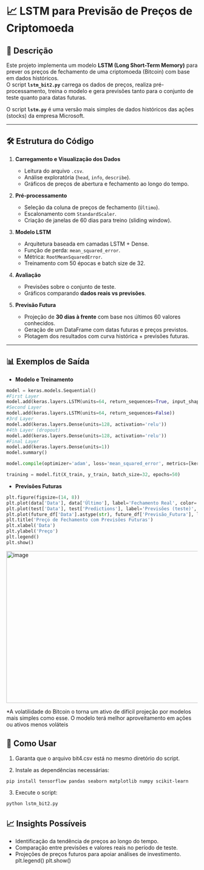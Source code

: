 # 📈 LSTM para Previsão de Preços de Criptomoeda

## 📌 Descrição
Este projeto implementa um modelo **LSTM (Long Short-Term Memory)** para prever os preços de fechamento de uma criptomoeda (Bitcoin) com base em dados históricos.  
O script **`lstm_bit2.py`** carrega os dados de preços, realiza pré-processamento, treina o modelo e gera previsões tanto para o conjunto de teste quanto para datas futuras.


O script **`lstm.py`** é uma versão mais simples de dados históricos das ações (stocks) da empresa Microsoft.

---

## 🛠️ Estrutura do Código

1. **Carregamento e Visualização dos Dados**
   - Leitura do arquivo `.csv`.
   - Análise exploratória (`head`, `info`, `describe`).
   - Gráficos de preços de abertura e fechamento ao longo do tempo.

2. **Pré-processamento**
   - Seleção da coluna de preços de fechamento (`Último`).
   - Escalonamento com `StandardScaler`.
   - Criação de janelas de 60 dias para treino (sliding window).

3. **Modelo LSTM**
   - Arquitetura baseada em camadas LSTM + Dense.
   - Função de perda: `mean_squared_error`.
   - Métrica: `RootMeanSquaredError`.
   - Treinamento com 50 épocas e batch size de 32.

4. **Avaliação**
   - Previsões sobre o conjunto de teste.
   - Gráficos comparando **dados reais vs previsões**.

5. **Previsão Futura**
   - Projeção de **30 dias à frente** com base nos últimos 60 valores conhecidos.
   - Geração de um DataFrame com datas futuras e preços previstos.
   - Plotagem dos resultados com curva histórica + previsões futuras.

---

## 📊 Exemplos de Saída

- **Modelo e Treinamento**
```python
model = keras.models.Sequential()
#First Layer
model.add(keras.layers.LSTM(units=64, return_sequences=True, input_shape=(X_train.shape[1], 1)))
#Second Layer
model.add(keras.layers.LSTM(units=64, return_sequences=False))
#3rd Layer
model.add(keras.layers.Dense(units=128, activation='relu'))
#4th Layer (dropout)
model.add(keras.layers.Dense(units=128, activation='relu'))
#Final Layer
model.add(keras.layers.Dense(units=1))
model.summary()

model.compile(optimizer='adam', loss='mean_squared_error', metrics=[keras.metrics.RootMeanSquaredError])

training = model.fit(X_train, y_train, batch_size=32, epochs=50)
```

- **Previsões Futuras**
```python
plt.figure(figsize=(14, 8))
plt.plot(data['Data'], data['Último'], label='Fechamento Real', color='blue')
plt.plot(test['Data'], test['Predictions'], label='Previsões (teste)', color='red')
plt.plot(future_df['Data'].astype(str), future_df['Previsão_Futura'], label='Previsão Futura', color='orange', linestyle='--')
plt.title('Preço de Fechamento com Previsões Futuras')
plt.xlabel('Data')
plt.ylabel('Preço')
plt.legend()
plt.show()
```

<img width="600" height="400" alt="image" src="https://github.com/user-attachments/assets/42405d30-ba74-4fdb-baf5-078784dc4f56" />

*A volatilidade do Bitcoin o torna um ativo de difícil projeção por modelos mais simples como esse. O modelo terá melhor aproveitamento em ações ou ativos menos voláteis

## 🚀 Como Usar
1. Garanta que o arquivo bit4.csv está no mesmo diretório do script.

2. Instale as dependências necessárias:
  ```bash
 pip install tensorflow pandas seaborn matplotlib numpy scikit-learn
```
3. Execute o script:
 ```bash
 python lstm_bit2.py
```
## 📈 Insights Possíveis
- Identificação da tendência de preços ao longo do tempo.
- Comparação entre previsões e valores reais no período de teste.
- Projeções de preços futuros para apoiar análises de investimento.
plt.legend()
plt.show()
